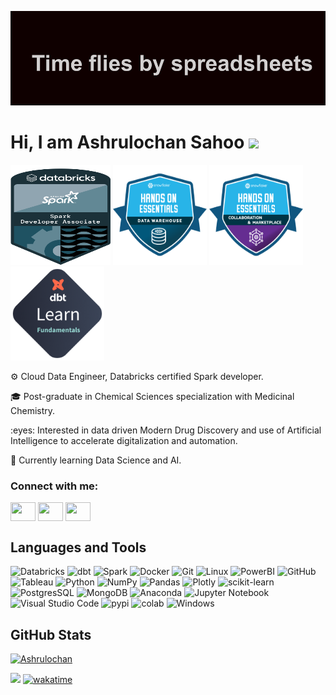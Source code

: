 ![alt text](https://github.com/dSilu/dSilu/blob/main/header.png)

<H1 align='left'>Hi, I am Ashrulochan Sahoo <img src="https://media.giphy.com/media/hvRJCLFzcasrR4ia7z/giphy.gif" width="25px"></h1> 

<a href="https://www.credential.net/5f239ba1-1af6-4231-9407-2f25d721061d#gs.4wm5rr"><img src="https://github.com/dSilu/dSilu/blob/main/spark-badge.png" height="160" width="160"/></a> <a href="https://api.accredible.com/v1/frontend/credential_website_embed_image/certificate/94115638"><img src="https://github.com/dSilu/dSilu/blob/main/4011cf6e-66e6-4480-9172-7255b950db27.png" width=150 height=160></a> <a href="https://api.accredible.com/v1/frontend/credential_website_embed_image/certificate/94566321"><img src="https://github.com/dSilu/dSilu/blob/main/654b60da-8afa-4aa4-9faf-a23e759abb4b.png" width=150 height=160></a> <a href="https://www.credential.net/4ed8caf8-6ae5-4ac0-8ce5-d06c033b263a#gs.4wmk4r"><img src="https://github.com/dSilu/dSilu/blob/main/8fa722a3-e488-41ad-9e33-fe41d311771f.png" width=150 height=150 /></a>


<p align='left'>⚙️ Cloud Data Engineer, Databricks certified Spark developer.</p>
<p align='left'>🎓 Post-graduate in Chemical Sciences specialization with Medicinal Chemistry.</p>
<p align='left'>:eyes: Interested in data driven Modern Drug Discovery and use of Artificial Intelligence to accelerate digitalization and automation.</p>
<p align='left'>🌱 Currently learning Data Science and AI.</p>  

<h3 align="left">Connect with me:</h3>
<p align="left">
<a href="https://twitter.com/overfittedguy" target="blank"><img align="center" src="https://cdn.jsdelivr.net/npm/simple-icons@3.0.1/icons/twitter.svg" alt="" height="30" width="40" /></a>
<a href="https://www.linkedin.com/in/ashrulochan-sahoo" target="blank"><img align="center" src="https://cdn.jsdelivr.net/npm/simple-icons@3.0.1/icons/linkedin.svg" alt="" height="30" width="40" /></a>
<a href="https://www.credential.net/profile/ashrulochansahoo627751/wallet?_gl=1*sud9ub*_gcl_au*MTY4Mjc3MDUwLjE3MzA0NjA2MDA.*_ga*MjE0MDc4MDQxNy4xNzMwMjE1OTAw*_ga_FSDJZHHBH0*MTczMDQ5MTgyOC4yLjEuMTczMDQ5MjkyNS42LjAuODQwNTc4MDk." alt="" height="30" width="40" /></a>
<a href="https://www.instagram.com/ashrulochan_sahoo" target="blank"><img align="center" src="https://cdn.jsdelivr.net/npm/simple-icons@3.0.1/icons/instagram.svg" alt="" height="30" width="40" /></a>
</p>


## Languages and Tools 
![Databricks](https://img.shields.io/badge/Databricks-FF3621?style=for-the-badge&logo=Databricks&logoColor=white) ![dbt](https://img.shields.io/badge/dbt-FF694B?style=for-the-badge&logo=dbt&logoColor=white) ![Spark](https://img.shields.io/badge/Apache_Spark-FFFFFF?style=for-the-badge&logo=apachespark&logoColor=#E35A16) ![Docker](https://img.shields.io/badge/Docker-2CA5E0?style=for-the-badge&logo=docker&logoColor=white) ![Git](https://img.shields.io/badge/git-%23F05033.svg?style=for-the-badge&logo=git&logoColor=white) ![Linux](https://img.shields.io/badge/Linux-FCC624?style=for-the-badge&logo=linux&logoColor=black) ![PowerBI](https://img.shields.io/badge/PowerBI-F2C811?style=for-the-badge&logo=Power%20BI&logoColor=white) ![GitHub](https://img.shields.io/badge/GitHub-100000?style=for-the-badge&logo=github&logoColor=white) ![Tableau](https://img.shields.io/badge/Tableau-E97627?style=for-the-badge&logo=Tableau&logoColor=white) ![Python](https://img.shields.io/badge/python-3670A0?style=for-the-badge&logo=python&logoColor=ffdd54) ![NumPy](https://img.shields.io/badge/numpy-%23013243.svg?style=for-the-badge&logo=numpy&logoColor=white) ![Pandas](https://img.shields.io/badge/pandas-%23150458.svg?style=for-the-badge&logo=pandas&logoColor=white) ![Plotly](https://img.shields.io/badge/Plotly-%233F4F75.svg?style=for-the-badge&logo=plotly&logoColor=white) ![scikit-learn](https://img.shields.io/badge/scikit--learn-%23F7931E.svg?style=for-the-badge&logo=scikit-learn&logoColor=white) ![PostgresSQL](https://img.shields.io/badge/PostgreSQL-316192?style=for-the-badge&logo=postgresql&logoColor=white) ![MongoDB](https://img.shields.io/badge/MongoDB-%234ea94b.svg?style=for-the-badge&logo=mongodb&logoColor=white) ![Anaconda](https://img.shields.io/badge/Anaconda-%2344A833.svg?style=for-the-badge&logo=anaconda&logoColor=white) ![Jupyter Notebook](https://img.shields.io/badge/jupyter-%23FA0F00.svg?style=for-the-badge&logo=jupyter&logoColor=white) ![Visual Studio Code](https://img.shields.io/badge/Visual%20Studio%20Code-0078d7.svg?style=for-the-badge&logo=visual-studio-code&logoColor=white) ![pypi](https://img.shields.io/badge/pypi-3775A9?style=for-the-badge&logo=pypi&logoColor=white) ![colab](https://img.shields.io/badge/Colab-F9AB00?style=for-the-badge&logo=googlecolab&color=525252) ![Windows](https://img.shields.io/badge/Windows-0078D6?style=for-the-badge&logo=windows&logoColor=white)



## GitHub Stats
[![Ashrulochan](https://github-readme-stats.vercel.app/api?username=dSilu&hide=stars,contribs&show_icons=true&theme=moltack)](https://github.com/dSilu/github-readme-stats)


![](https://komarev.com/ghpvc/?username=dSilu&color=blueviolet&style=plastic) [![wakatime](https://wakatime.com/badge/user/9ee597fc-d7a9-432d-846e-103c088196b8.svg)](https://wakatime.com/@9ee597fc-d7a9-432d-846e-103c088196b8)

<!---
dSilu/dSilu is a ✨ special ✨ repository because its `README.md` (this file) appears on your GitHub profile.
You can click the Preview link to take a look at your changes.
--->
